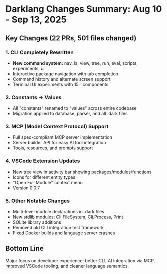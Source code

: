 # Darklang Changes Summary: Aug 10 - Sep 13, 2025

## Key Changes (22 PRs, 501 files changed)

### 1. CLI Completely Rewritten
- **New command system:** nav, ls, view, tree, run, eval, scripts, experiments, ui
- Interactive package navigation with tab completion
- Command history and alternate screen support
- Terminal UI experiments with 15+ components

### 2. Constants → Values
- All "constants" renamed to "values" across entire codebase
- Migration applied to database, parser, and all .dark files

### 3. MCP (Model Context Protocol) Support
- Full spec-compliant MCP server implementation
- Server builder API for easy AI tool integration
- Tools, resources, and prompts support

### 4. VSCode Extension Updates
- New tree view in activity bar showing packages/modules/functions
- Icons for different entity types
- "Open Full Module" context menu
- Version 0.0.7

### 5. Other Notable Changes
- Multi-level module declarations in .dark files
- New stdlib modules: Cli.FileSystem, Cli.Process, Print
- SQLite library additions
- Removed old CLI integration test framework
- Fixed Docker builds and language server crashes

## Bottom Line
Major focus on developer experience: better CLI, AI integration via MCP, improved VSCode tooling, and cleaner language semantics.